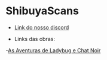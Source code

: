 # ShibuyaScans
* [Link do nosso discord](https://discord.gg/ZqyX4qhNgz)

* Links das obras:

-[As Aventuras de Ladybug e Chat Noir](https://cubari.moe/read/gist/AsAventurasDeLadybugEChatNoir/)
